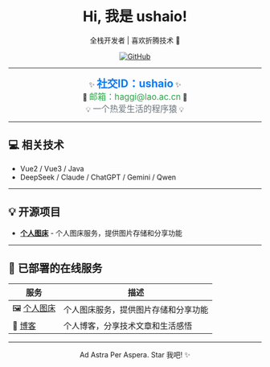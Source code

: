 <div align="center">
  <h1>Hi, 我是 ushaio!</h1>
  <p>全栈开发者 | 喜欢折腾技术 🚀</p>

  <p>
    <a href="https://github.com/ushaio"><img src="https://img.shields.io/badge/GitHub-100000?style=for-the-badge&logo=github&logoColor=white" alt="GitHub"></a>
  </p>
</div>

---

<div align="center">
  ✨ <span style="font-size: 1.5em; font-weight: bold; color: #007bff;">社交ID：ushaio</span> ✨<br>
  📧 <span style="font-size: 1.2em; color: #28a745;">邮箱：haggi@lao.ac.cn</span> 📧<br>
  💡 <span style="font-size: 1.2em; color: #6c757d;">一个热爱生活的程序猿</span> 💡
</div>

---

## 💻 相关技术

*   Vue2 / Vue3 / Java
*   DeepSeek / Claude / ChatGPT / Gemini / Qwen 

---

## 💡 开源项目

*  **[个人图床](https://img.yunbiu.top)** - 个人图床服务，提供图片存储和分享功能

---

## 🚀 已部署的在线服务

| 服务 | 描述 |
|---|---|
| 🖼️ [个人图床](https://img.yunbiu.top) | 个人图床服务，提供图片存储和分享功能 |
| 📝 [博客](https://blog.yunbiu.top) | 个人博客，分享技术文章和生活感悟 |

---

<div align="center">
  Ad Astra Per Aspera. Star 我吧! ✨
</div>